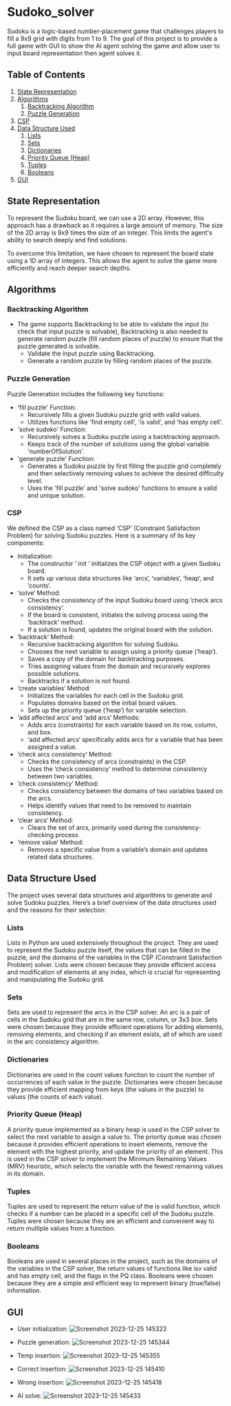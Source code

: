 #  Sudoko_solver

Sudoku is a logic-based number-placement game that challenges players to fill
a 9x9 grid with digits from 1 to 9. The goal
of this project is to provide a full game with GUI to show the AI agent solving the
game and allow user to input board representation then agent solves it.

## Table of Contents

1. [State Representation](#state-representation)
2. [Algorithms](#algorithms)
    1. [Backtracking Algorithm](#backtracking-algorithm)
    2. [Puzzle Generation](#puzzle-generation)
3. [CSP](#csp)
4. [Data Structure Used](#data-structure-used)
    1. [Lists](#lists)
    2. [Sets](#sets)
    3. [Dictionaries](#dictionaries)
    4. [Priority Queue (Heap)](#priority-queue-heap)
    5. [Tuples](#tuples)
    6. [Booleans](#booleans)
5. [GUI](#gui)

## State Representation

To represent the Sudoku board, we can use a 2D array. However, this approach has a drawback as it requires a large amount of memory. The size of the 2D array is 9x9 times the size of an integer. This limits the agent's ability to search deeply and find solutions.

To overcome this limitation, we have chosen to represent the board state using a 1D array of integers. This allows the agent to solve the game more efficiently and reach deeper search depths.


## Algorithms
### Backtracking Algorithm
- The game supports Backtracking to be able to validate the input (to check that input puzzle is solvable), Backtracking is also needed to generate random puzzle (fill random places of puzzle) to ensure that the puzzle generated is solvable.
    - Validate the input puzzle using Backtracking.
    - Generate a random puzzle by filling random places of the puzzle.

### Puzzle Generation
Puzzle Generation includes the following key functions:
- 'fill puzzle' Function:
    - Recursively fills a given Sudoku puzzle grid with valid values.
    - Utilizes functions like 'find empty cell', 'is valid', and 'has empty cell'.
- 'solve sudoko' Function:
    - Recursively solves a Sudoku puzzle using a backtracking approach.
    - Keeps track of the number of solutions using the global variable 'numberOfSolution'.
- 'generate puzzle' Function:
    - Generates a Sudoku puzzle by first filling the puzzle grid completely and then selectively removing values to achieve the desired difficulty level.
    - Uses the 'fill puzzle' and 'solve sudoko' functions to ensure a valid and unique solution.

### CSP
We defined the CSP as a class named ‘CSP‘ (Constraint Satisfaction Problem) for solving
Sudoku puzzles. Here is a summary of its key components:
- Initialization:
    - The constructor ‘ init ‘ initializes the CSP object with a given Sudoku board.
    - It sets up various data structures like ‘arcs‘, ‘variables‘, ‘heap‘, and ‘counts‘.
- ‘solve‘ Method:
    - Checks the consistency of the input Sudoku board using ‘check arcs consistency‘.
    - If the board is consistent, initiates the solving process using the ‘backtrack‘ method.
    - If a solution is found, updates the original board with the solution.
- ‘backtrack‘ Method:
    - Recursive backtracking algorithm for solving Sudoku.
    - Chooses the next variable to assign using a priority queue (‘heap‘).
    - Saves a copy of the domain for backtracking purposes.
    - Tries assigning values from the domain and recursively explores possible solutions.
    - Backtracks if a solution is not found.
- ‘create variables‘ Method:
    - Initializes the variables for each cell in the Sudoku grid.
    - Populates domains based on the initial board values.
    - Sets up the priority queue (‘heap‘) for variable selection.
- ‘add affected arcs‘ and ‘add arcs‘ Methods:
    - Adds arcs (constraints) for each variable based on its row, column, and box.
    - ‘add affected arcs‘ specifically adds arcs for a variable that has been assigned a value.
- ‘check arcs consistency‘ Method:
    - Checks the consistency of arcs (constraints) in the CSP.
    - Uses the ‘check consistency‘ method to determine consistency between two variables.
- ‘check consistency‘ Method:
    - Checks consistency between the domains of two variables based on the arcs.
    - Helps identify values that need to be removed to maintain consistency.
- ‘clear arcs‘ Method:
    - Clears the set of arcs, primarily used during the consistency-checking process.
- ‘remove value‘ Method:
    - Removes a specific value from a variable’s domain and updates related data structures.

## Data Structure Used

The project uses several data structures and algorithms to generate and solve Sudoku
puzzles. Here’s a brief overview of the data structures used and the reasons for their
selection:

### Lists
Lists in Python are used extensively throughout the project. They are used to represent
the Sudoku puzzle itself, the values that can be filled in the puzzle, and the domains
of the variables in the CSP (Constraint Satisfaction Problem) solver. Lists were chosen
because they provide efficient access and modification of elements at any index, which is
crucial for representing and manipulating the Sudoku grid.

### Sets
Sets are used to represent the arcs in the CSP solver. An arc is a pair of cells in the
Sudoku grid that are in the same row, column, or 3x3 box. Sets were chosen because they
provide efficient operations for adding elements, removing elements, and checking if an
element exists, all of which are used in the arc consistency algorithm.

### Dictionaries
Dictionaries are used in the count values function to count the number of occurrences of
each value in the puzzle. Dictionaries were chosen because they provide efficient mapping
from keys (the values in the puzzle) to values (the counts of each value).

### Priority Queue (Heap)
A priority queue implemented as a binary heap is used in the CSP solver to select the next
variable to assign a value to. The priority queue was chosen because it provides efficient
operations to insert elements, remove the element with the highest priority, and update
the priority of an element. This is used in the CSP solver to implement the Minimum
Remaining Values (MRV) heuristic, which selects the variable with the fewest remaining
values in its domain.

### Tuples
Tuples are used to represent the return value of the is valid function, which checks if a
number can be placed in a specific cell of the Sudoku puzzle. Tuples were chosen because
they are an efficient and convenient way to return multiple values from a function.

### Booleans
Booleans are used in several places in the project, such as the domains of the variables in
the CSP solver, the return values of functions like isv valid and has empty cell, and the
flags in the PQ class. Booleans were chosen because they are a simple and efficient way
to represent binary (true/false) information.

## GUI
- User initialization:
    ![Screenshot 2023-12-25 145323](https://github.com/eyadashrafkh/labs/assets/97104406/3d0103a3-59e8-459d-8f60-af4d153175f6)

- Puzzle generation:
    ![Screenshot 2023-12-25 145344](https://github.com/eyadashrafkh/labs/assets/97104406/9c06b5f3-9f24-453b-84dc-21c47b591743)

- Temp insertion:
    ![Screenshot 2023-12-25 145355](https://github.com/eyadashrafkh/labs/assets/97104406/c46bd90a-c6b5-403a-9bbe-27d1a609feba)

- Correct insertion:
    ![Screenshot 2023-12-25 145410](https://github.com/eyadashrafkh/labs/assets/97104406/00ffab0f-848a-4a57-8867-bb1a596ba2c8)

- Wrong insertion:
    ![Screenshot 2023-12-25 145418](https://github.com/eyadashrafkh/labs/assets/97104406/57c48d0d-ae4e-49ac-970a-351661bd2abb)

- AI solve:
    ![Screenshot 2023-12-25 145433](https://github.com/eyadashrafkh/labs/assets/97104406/8b912dba-0ef2-4ed6-8dd1-a43c6c8ca37f)
